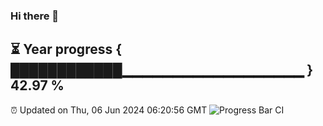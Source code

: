 ### Hi there 👋
⏳ Year progress { ████████████▁▁▁▁▁▁▁▁▁▁▁▁▁▁▁▁▁▁ } 42.97 %
---
⏰ Updated on Thu, 06 Jun 2024 06:20:56 GMT
![Progress Bar CI](https://github.com/liununu/liununu/workflows/Progress%20Bar%20CI/badge.svg)
